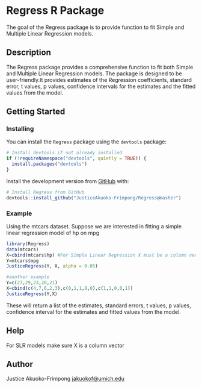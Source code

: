 # Regress R Package




The goal of the Regress package is to provide function to fit Simple and Multiple Linear Regression models.

## Description
The Regress package provides a comprehensive function to fit both Simple and Multiple Linear Regression models. The package is designed to be user-friendly.It provides estimates of the Regression coefficients, standard error, t values, p values, confidence intervals for the estimates and the fitted values from the model.

## Getting Started

### Installing
You can install the `Regress` package using the `devtools` package:
```r
# Install devtools if not already installed
if (!requireNamespace("devtools", quietly = TRUE)) {
  install.packages("devtools")
}
```
Install the development version from [GitHub](https://github.com/) with:
```r
# Install Regress from GitHub
devtools::install_github("JusticeAkuoko-Frimpong/Regress@master")
```
### Example
Using the mtcars dataset. Suppose we are interested in fitting a simple linear regression model of hp on mpg
```r
library(Regress)
data(mtcars)
X=cbind(mtcars$hp) #For Simple Linear Regression X must be a column vector
Y=mtcars$mpg
JusticeRegress(Y, X, alpha = 0.05)
```

```r
#another example
Y=c(27,29,23,20,21)
X=cbind(c(4,7,6,2,3),c(0,1,1,0,0),c(1,1,0,0,1))
JusticeRegress(Y,X) 
```
These will return a list of the estimates, standard errors, t values, p values, confidence interval for the estimates and fitted values from the model.
## Help
For SLR models make sure X is a column vector

## Author
Justice Akuoko-Frimpong <jakuokof@umich.edu>

